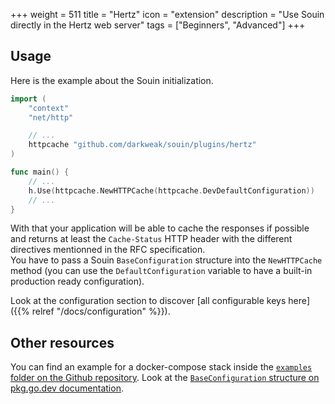 +++
weight = 511
title = "Hertz"
icon = "extension"
description = "Use Souin directly in the Hertz web server"
tags = ["Beginners", "Advanced"]
+++

## Usage
Here is the example about the Souin initialization.
```go
import (
	"context"
	"net/http"

	// ...
	httpcache "github.com/darkweak/souin/plugins/hertz"
)

func main() {
	// ...
	h.Use(httpcache.NewHTTPCache(httpcache.DevDefaultConfiguration))
	// ...
}
```
With that your application will be able to cache the responses if possible and returns at least the `Cache-Status` HTTP header with the different directives mentionned in the RFC specification.  
You have to pass a Souin `BaseConfiguration` structure into the `NewHTTPCache` method (you can use the `DefaultConfiguration` variable to have a built-in production ready configuration).  

Look at the configuration section to discover [all configurable keys here]({{% relref "/docs/configuration" %}}).

Other resources
---------------
You can find an example for a docker-compose stack inside the [`examples` folder on the Github repository](https://github.com/darkweak/souin/tree/master/plugins/hertz/examples).
Look at the [`BaseConfiguration` structure on pkg.go.dev documentation](https://pkg.go.dev/github.com/darkweak/souin/pkg/middleware#BaseConfiguration).
